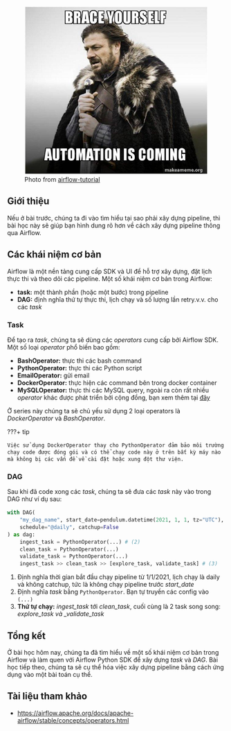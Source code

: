 <figure>
    <img src="../../../assets/images/mlops-crash-course/data-pipeline/automation.jpg" loading="lazy"/>
    <figcaption>Photo from <a href="https://airflow-tutorial.readthedocs.io/en/latest/pipelines.html">airflow-tutorial</a></figcaption>
</figure>

## Giới thiệu

Nếu ở bài trước, chúng ta đi vào tìm hiểu tại sao phải xây dựng pipeline, thì bài học này sẽ giúp bạn hình dung rõ hơn về cách xây dựng pipeline thông qua Airflow.

## Các khái niệm cơ bản

Airflow là một nền tảng cung cấp SDK và UI để hỗ trợ xây dựng, đặt lịch thực thi và theo dõi các pipeline.
Một số khái niệm cơ bản trong Airflow:

- **task:** một thành phần (hoặc một bước) trong pipeline
- **DAG:** định nghĩa thứ tự thực thi, lịch chạy và số lượng lần retry.v.v. cho các _task_

### Task

Để tạo ra _task_, chúng ta sẽ dùng các _operators_ cung cấp bởi Airflow SDK. Một số loại _operator_ phổ biến bao gồm:

- **BashOperator:** thực thi các bash command
- **PythonOperator:** thực thi các Python script
- **EmailOperator:** gửi email
- **DockerOperator:** thực hiện các command bên trong docker container
- **MySQLOperator:** thực thi các MySQL query, ngoài ra còn rất nhiều _operator_ khác được phát triển bởi cộng đồng, bạn xem thêm tại [đây](https://airflow.apache.org/docs/apache-airflow-providers/operators-and-hooks-ref/index.html)

Ở series này chúng ta sẽ chủ yếu sử dụng 2 loại operators là _DockerOperator_ và _BashOperator_.

???+ tip

    Việc sử dụng DockerOperator thay cho PythonOperator đảm bảo môi trường chạy code được đóng gói và có thể chạy code này ở trên bất kỳ máy nào mà không bị các vấn đề về cài đặt hoặc xung đột thư viện.

### DAG

Sau khi đã code xong các _task_, chúng ta sẽ đưa các _task_ này vào trong DAG như ví dụ sau:

```py linenums="1"
with DAG(
    "my_dag_name", start_date=pendulum.datetime(2021, 1, 1, tz="UTC"),  # (1)
    schedule="@daily", catchup=False
) as dag:
    ingest_task = PythonOperator(...) # (2)
    clean_task = PythonOperator(...)
    validate_task = PythonOperator(...)
    ingest_task >> clean_task >> [explore_task, validate_task] # (3)
```

1. Định nghĩa thời gian bắt đầu chạy pipeline từ 1/1/2021, lịch chạy là daily và không catchup, tức là không chạy pipeline trước _start_date_
2. Định nghĩa _task_ bằng `PythonOperator`. Bạn tự truyền các config vào `(...)`
3. **Thứ tự chạy:** _ingest_task_ tới _clean_task_, cuối cùng là 2 task song song: _explore_task và \_validate_task_

## Tổng kết

Ở bài học hôm nay, chúng ta đã tìm hiểu về một số khái niệm cơ bản trong Airflow và làm quen với Airflow Python SDK để xây dựng _task_ và _DAG_. Bài học tiếp theo, chúng ta sẽ cụ thể hóa việc xây dựng pipeline bằng cách ứng dụng vào một bài toán cụ thể.

## Tài liệu tham khảo

- <https://airflow.apache.org/docs/apache-airflow/stable/concepts/operators.html>
